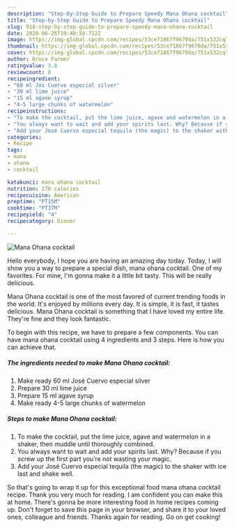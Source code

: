 ```yaml
---
description: "Step-by-Step Guide to Prepare Speedy Mana Ohana cocktail"
title: "Step-by-Step Guide to Prepare Speedy Mana Ohana cocktail"
slug: 918-step-by-step-guide-to-prepare-speedy-mana-ohana-cocktail
date: 2020-06-26T19:40:59.712Z
image: https://img-global.cpcdn.com/recipes/53ce71867f9670da/751x532cq70/mana-ohana-cocktail-recipe-main-photo.jpg
thumbnail: https://img-global.cpcdn.com/recipes/53ce71867f9670da/751x532cq70/mana-ohana-cocktail-recipe-main-photo.jpg
cover: https://img-global.cpcdn.com/recipes/53ce71867f9670da/751x532cq70/mana-ohana-cocktail-recipe-main-photo.jpg
author: Bruce Farmer
ratingvalue: 3.8
reviewcount: 8
recipeingredient:
- "60 ml Jos Cuervo especial silver"
- "30 ml lime juice"
- "15 ml agave syrup"
- "4-5 large chunks of watermelon"
recipeinstructions:
- "To make the cocktail, put the lime juice, agave and watermelon in a shaker, then muddle until thoroughly combined."
- "You always want to wait and add your spirits last. Why? Because if you screw up the first part you’re not wasting your magic."
- "Add your José Cuervo especial tequila (the magic) to the shaker with ice last and shake well."
categories:
- Recipe
tags:
- mana
- ohana
- cocktail

katakunci: mana ohana cocktail 
nutrition: 278 calories
recipecuisine: American
preptime: "PT15M"
cooktime: "PT37M"
recipeyield: "4"
recipecategory: Dinner

---
```



![Mana Ohana cocktail](https://img-global.cpcdn.com/recipes/53ce71867f9670da/751x532cq70/mana-ohana-cocktail-recipe-main-photo.jpg)

Hello everybody, I hope you are having an amazing day today. Today, I will show you a way to prepare a special dish, mana ohana cocktail. One of my favorites. For mine, I'm gonna make it a little bit tasty. This will be really delicious.



Mana Ohana cocktail is one of the most favored of current trending foods in the world. It's enjoyed by millions every day. It is simple, it is fast, it tastes delicious. Mana Ohana cocktail is something that I have loved my entire life. They're fine and they look fantastic.


To begin with this recipe, we have to prepare a few components. You can have mana ohana cocktail using 4 ingredients and 3 steps. Here is how you can achieve that.

<!--inarticleads1-->

##### The ingredients needed to make Mana Ohana cocktail:

1. Make ready 60 ml José Cuervo especial silver
1. Prepare 30 ml lime juice
1. Prepare 15 ml agave syrup
1. Make ready 4-5 large chunks of watermelon




<!--inarticleads2-->

##### Steps to make Mana Ohana cocktail:

1. To make the cocktail, put the lime juice, agave and watermelon in a shaker, then muddle until thoroughly combined.
1. You always want to wait and add your spirits last. Why? Because if you screw up the first part you’re not wasting your magic.
1. Add your José Cuervo especial tequila (the magic) to the shaker with ice last and shake well.




So that's going to wrap it up for this exceptional food mana ohana cocktail recipe. Thank you very much for reading. I am confident you can make this at home. There's gonna be more interesting food in home recipes coming up. Don't forget to save this page in your browser, and share it to your loved ones, colleague and friends. Thanks again for reading. Go on get cooking!
